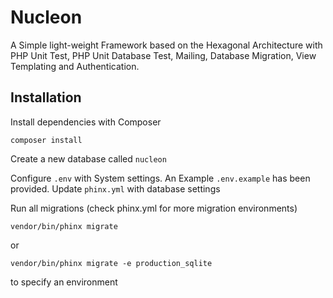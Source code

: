 # Nucleon

A Simple light-weight Framework based on the Hexagonal Architecture with PHP Unit Test, PHP Unit Database Test, Mailing, Database Migration, View Templating and Authentication.

## Installation

Install dependencies with Composer

``
composer install
``

Create a new database called `nucleon`

Configure `.env` with System settings. An Example `.env.example` has been provided.
Update `phinx.yml` with database settings

Run all migrations (check phinx.yml for more migration environments)

``
vendor/bin/phinx migrate
``

or 

``
vendor/bin/phinx migrate -e production_sqlite
``

to specify an environment
